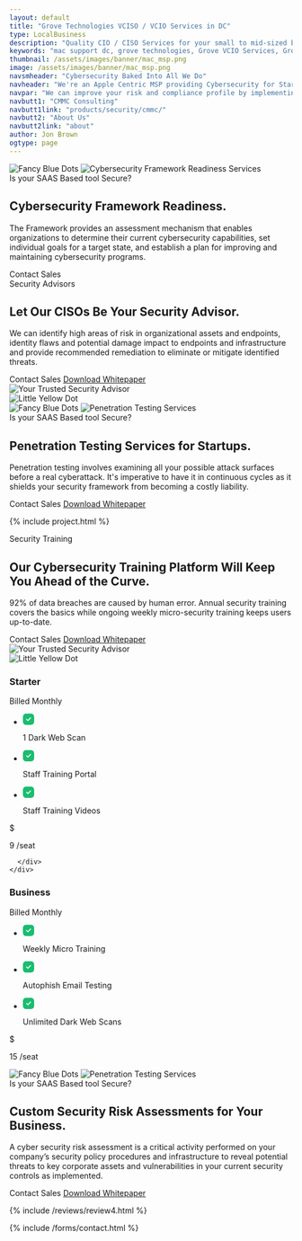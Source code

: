 ```yaml
---
layout: default
title: "Grove Technologies VCISO / VCIO Services in DC"
type: LocalBusiness
description: "Quality CIO / CISO Services for your small to mid-sized business. We give you access to experienced, high-level professionals who can bring C-Level leadership to your team." 
keywords: "mac support dc, grove technologies, Grove VCIO Services, Grove VCISO Services, Grove VCTO Services, quality cybersecurity services, cybersecurity services, team ceo importance, costs associated compliance, associated compliance oversight, compliance oversight processes, oversight processes proactively, processes proactively assess, proactively assess continuously, assess continuously improve, prioritize organizational products, help prioritize organizational, teams washington dc, posture schedule call, helping teams washington, ceo importance proactive"
thumbnail: /assets/images/banner/mac_msp.png
image: /assets/images/banner/mac_msp.png
navsmheader: "Cybersecurity Baked Into All We Do"
navheader: "We're an Apple Centric MSP providing Cybersecurity for Startups & Small Businesses"
navpar: "We can improve your risk and compliance profile by implementing an integrated central repository for all functional areas across your enterprise."
navbutt1: "CMMC Consulting"
navbutt1link: "products/security/cmmc/"
navbutt2: "About Us"
navbutt2link: "about"
author: Jon Brown
ogtype: page
---
```


<section class="relative py-20 -mb-60 lg:mb-0">
<div class="container px-4 mx-auto">
  <div class="relative flex flex-wrap items-center -mx-4">
	<div class="w-full lg:w-1/2 px-4 mb-12 lg:mb-0">
	  <img class="hidden xl:block absolute bottom-0 left-0 -ml-32 -mb-10" src="{{ site.site_url }}/assets/zeus-assets/icons/dots/blue-dot-left-bars.svg" alt="Fancy Blue Dots">
	  <img class="h-96 lg:h-128 w-full rounded-xl object-cover" src="{{ site.site_url }}/assets/images/services/security/nasa-Q1p7bh3SHj8-unsplash.jpg" alt="Cybersecurity Framework Readiness Services">
	</div>
	<div class="relative w-full lg:w-1/2 px-4">
	  <div class="relative lg:pl-10 max-w-lg">
		<span class="text-xs text-green-500 font-semibold">Is your SAAS Based tool Secure?</span>
		<h2 class="mt-8 mb-6 lg:mb-10 lg:pr-8 text-4xl font-semibold font-heading">Cybersecurity Framework Readiness.</h2>
		<p class="text-xl text-gray-500 mb-6 lg:mb-12">The Framework provides an assessment mechanism that enables organizations to determine their current cybersecurity capabilities, set individual goals for a target state, and establish a plan for improving and maintaining cybersecurity programs.</p>
		<a class="inline-block py-4 px-8 text-lg text-white font-medium leading-normal bg-green-500 transition duration-200 rounded cursor-pointer" onclick="Calendly.initPopupWidget({url: 'https://calendly.com/grove-sales-team/grove-sales-call'});return false;">Contact Sales</a> 
	  </div>
	</div>
  </div>
</div>
</section>

<section class="relative py-20">
<div class="relative container px-4 mx-auto">
  <div class="flex flex-wrap items-center -mx-4">
	<div class="w-full lg:w-1/2 px-4 mb-12 lg:mb-0">
	  <div class="max-w-lg">
		<span class="text-xs text-green-500 font-semibold">Security Advisors</span>
		<h2 class="mt-8 mb-6 lg:mb-10 lg:pr-8 text-4xl font-semibold">Let Our CISOs Be Your Security Advisor.</h2>
		<p class="mb-6 lg:mb-12 text-xl text-gray-500">We can identify high areas of risk in organizational assets and endpoints, identity flaws and potential damage impact to endpoints and infrastructure and provide recommended remediation to eliminate or mitigate identified threats.</p>
		<a class="inline-block py-4 px-8 text-lg text-white font-medium leading-normal bg-green-500 transition duration-200 rounded cursor-pointer" onclick="Calendly.initPopupWidget({url: 'https://calendly.com/grove-sales-team/grove-sales-call'});return false;">Contact Sales</a> <a class="inline-block py-4 px-8 text-lg text-green-500 font-medium leading-normal border border-green-500 transition duration-200 rounded mt-2" href="https://drive.google.com/file/d/1vQ-RLZdslj5g3tTuP8DeahDV-TwHYpSl/view?usp=sharing" rel="noreferrer" target="_blank">Download Whitepaper</a>
	  </div>
	</div>
	<div class="relative w-full lg:w-1/2 px-4">
	  <img class="rounded-xl object-cover lg:h-128" src="{{ site.site_url }}/assets/images/services/government/cover-4.jpg" alt="Your Trusted Security Advisor">
	</div>
  </div>
</div>
<img class="hidden xl:block absolute top-0 right-0 mt-52" src="{{ site.site_url }}/assets/zeus-assets/icons/dots/yellow-dot-right-shield.svg" alt="Little Yellow Dot">
</section>

<section class="relative py-20 -mb-60 lg:mb-0">
<div class="container px-4 mx-auto">
  <div class="relative flex flex-wrap items-center -mx-4">
	<div class="w-full lg:w-1/2 px-4 mb-12 lg:mb-0">
	  <img class="hidden xl:block absolute bottom-0 left-0 -ml-32 -mb-10" src="{{ site.site_url }}/assets/zeus-assets/icons/dots/blue-dot-left-bars.svg" alt="Fancy Blue Dots">
	  <img class="h-96 lg:h-128 w-full rounded-xl object-cover" src="{{ site.site_url }}/assets/images/services/security/lewis-kang-ethe-ngugi-f5pTwLHCsAg-unsplash.jpg" alt="Penetration Testing Services">
	</div>
	<div class="relative w-full lg:w-1/2 px-4">
	  <div class="relative lg:pl-10 max-w-lg">
		<span class="text-xs text-green-500 font-semibold">Is your SAAS Based tool Secure?</span>
		<h2 class="mt-8 mb-6 lg:mb-10 lg:pr-8 text-4xl font-semibold font-heading">Penetration Testing Services for Startups.</h2>
		<p class="text-xl text-gray-500 mb-6 lg:mb-12">Penetration testing involves examining all your possible attack surfaces before a real cyberattack. It's imperative to have it in continuous cycles as it shields your security framework from becoming a costly liability.</p>
		<a class="inline-block py-4 px-8 text-lg text-white font-medium leading-normal bg-green-500 transition duration-200 rounded cursor-pointer" onclick="Calendly.initPopupWidget({url: 'https://calendly.com/grove-sales-team/grove-sales-call'});return false;">Contact Sales</a> <a class="inline-block py-4 px-8 text-lg text-green-500 font-medium leading-normal border border-green-500 transition duration-200 rounded mt-2" href="https://drive.google.com/file/d/1wIb7lPsXE7qiExGOVl_WQggxU4cU-V9o/view?usp=sharing" rel="noreferrer" target="_blank">Download Whitepaper</a>
	  </div>
	</div>
  </div>
</div>
</section>

{% include project.html %}  

<section class="relative py-20">
<div class="relative container px-4 mx-auto">
  <div class="flex flex-wrap items-center -mx-4">
	<div class="w-full lg:w-1/2 px-4 mb-12 lg:mb-0">
	  <div class="max-w-lg">
		<span class="text-xs text-green-500 font-semibold">Security Training</span>
		<h2 class="mt-8 mb-6 lg:mb-10 lg:pr-8 text-4xl font-semibold">Our Cybersecurity Training Platform Will Keep You Ahead of the Curve.</h2>
		<p class="mb-6 lg:mb-12 text-xl text-gray-500">92% of data breaches are caused by human error. Annual security training covers the basics while ongoing weekly micro-security training keeps users up-to-date.</p>
		<a class="inline-block py-4 px-8 text-lg text-white font-medium leading-normal bg-green-500 transition duration-200 rounded cursor-pointer" onclick="Calendly.initPopupWidget({url: 'https://calendly.com/grove-sales-team/grove-sales-call'});return false;">Contact Sales</a> <a class="inline-block py-4 px-8 text-lg text-green-500 font-medium leading-normal border border-green-500 transition duration-200 rounded mt-2" href="https://drive.google.com/file/d/1koNmrQWfFS1C1mZxQfmb0pXwGU9l7T4D/view?usp=sharing" rel="noreferrer" target="_blank">Download Whitepaper</a>
	  </div>
	</div>
	<div class="relative w-full lg:w-1/2 px-4">
	  <img class="rounded-xl object-cover lg:h-128" src="{{ site.site_url }}/assets/images/services/security/brooke-cagle-WHWYBmtn3_0-unsplash.jpg" alt="Your Trusted Security Advisor">
	</div>
  </div>
</div>
<img class="hidden xl:block absolute top-0 right-0 mt-52" src="{{ site.site_url }}/assets/zeus-assets/icons/dots/yellow-dot-right-shield.svg" alt="Little Yellow Dot">
</section>


<section class="py-20 border-b">
<div class="container px-4 mx-auto">
  <div class="p-6 lg:p-12 mb-6 border rounded-xl">
	<div class="flex flex-wrap items-center -mx-4">
	  <div class="w-full lg:w-1/5 px-4 mb-10 lg:mb-0 self-start">
		<h3 class="text-3xl font-semibold font-heading">Starter</h3>
		<p>Billed Monthly</p>
	  </div>
	  <div class="w-full md:w-1/2 lg:w-2/5 px-4 mb-10 lg:mb-0">
		<ul class="text-base lg:text-lg">
		  <li class="flex items-center mb-6">
			<svg class="mr-2" width="20" height="20" viewbox="0 0 20 20" fill="none" xmlns="http://www.w3.org/2000/svg">
			  <path fill-rule="evenodd" clip-rule="evenodd" d="M5.67 0H14.34C17.73 0 20 2.38 20 5.92V14.091C20 17.62 17.73 20 14.34 20H5.67C2.28 20 0 17.62 0 14.091V5.92C0 2.38 2.28 0 5.67 0ZM9.43 12.99L14.18 8.24C14.52 7.9 14.52 7.35 14.18 7C13.84 6.66 13.28 6.66 12.94 7L8.81 11.13L7.06 9.38C6.72 9.04 6.16 9.04 5.82 9.38C5.48 9.72 5.48 10.27 5.82 10.62L8.2 12.99C8.37 13.16 8.59 13.24 8.81 13.24C9.04 13.24 9.26 13.16 9.43 12.99Z" fill="#1abd6f"></path>
			</svg>
			<p class="font-medium">1 Dark Web Scan</p>
		  </li>
		  <li class="flex items-center mb-6">
			<svg class="mr-2" width="20" height="20" viewbox="0 0 20 20" fill="none" xmlns="http://www.w3.org/2000/svg">
			  <path fill-rule="evenodd" clip-rule="evenodd" d="M5.67 0H14.34C17.73 0 20 2.38 20 5.92V14.091C20 17.62 17.73 20 14.34 20H5.67C2.28 20 0 17.62 0 14.091V5.92C0 2.38 2.28 0 5.67 0ZM9.43 12.99L14.18 8.24C14.52 7.9 14.52 7.35 14.18 7C13.84 6.66 13.28 6.66 12.94 7L8.81 11.13L7.06 9.38C6.72 9.04 6.16 9.04 5.82 9.38C5.48 9.72 5.48 10.27 5.82 10.62L8.2 12.99C8.37 13.16 8.59 13.24 8.81 13.24C9.04 13.24 9.26 13.16 9.43 12.99Z" fill="#1abd6f"></path>
			</svg>
			<p class="font-medium">Staff Training Portal</p>
		  </li>
		  <li class="flex items-center mb-6">
			<svg class="mr-2" width="20" height="20" viewbox="0 0 20 20" fill="none" xmlns="http://www.w3.org/2000/svg">
			  <path fill-rule="evenodd" clip-rule="evenodd" d="M5.67 0H14.34C17.73 0 20 2.38 20 5.92V14.091C20 17.62 17.73 20 14.34 20H5.67C2.28 20 0 17.62 0 14.091V5.92C0 2.38 2.28 0 5.67 0ZM9.43 12.99L14.18 8.24C14.52 7.9 14.52 7.35 14.18 7C13.84 6.66 13.28 6.66 12.94 7L8.81 11.13L7.06 9.38C6.72 9.04 6.16 9.04 5.82 9.38C5.48 9.72 5.48 10.27 5.82 10.62L8.2 12.99C8.37 13.16 8.59 13.24 8.81 13.24C9.04 13.24 9.26 13.16 9.43 12.99Z" fill="#1abd6f"></path>
			</svg>
			<p class="font-medium">Staff Training Videos</p>
		  </li>
		</ul>
	  </div>
	  <div class="w-full md:w-1/2 lg:w-1/3 px-4 mb-10 lg:mb-0">
		<div class="flex justify-center mb-2">
		  <span class="self-start inline-block mr-1 text-xl font-semibold text-gray-500">$</span>
		  <p class="self-end text-5xl font-semibold font-heading">9 /seat</p>
		</div>
		
	  </div>
	</div>
  </div>
  <div class="p-6 lg:p-12 mb-6 bg-green-50 rounded-xl">
	<div class="flex flex-wrap items-center -mx-4">
	  <div class="w-full lg:w-1/5 px-4 mb-10 lg:mb-0 self-start">
		<h3 class="text-3xl font-semibold font-heading text-green-500">Business</h3>
		<p class="text-green-500">Billed Monthly</p>
	  </div>
	  <div class="w-full md:w-1/2 lg:w-2/5 px-4 mb-10 lg:mb-0">
		<ul class="text-base lg:text-lg">
		  <li class="flex items-center mb-6">
			<svg class="mr-2" width="20" height="20" viewbox="0 0 20 20" fill="none" xmlns="http://www.w3.org/2000/svg">
			  <path fill-rule="evenodd" clip-rule="evenodd" d="M5.67 0H14.34C17.73 0 20 2.38 20 5.92V14.091C20 17.62 17.73 20 14.34 20H5.67C2.28 20 0 17.62 0 14.091V5.92C0 2.38 2.28 0 5.67 0ZM9.43 12.99L14.18 8.24C14.52 7.9 14.52 7.35 14.18 7C13.84 6.66 13.28 6.66 12.94 7L8.81 11.13L7.06 9.38C6.72 9.04 6.16 9.04 5.82 9.38C5.48 9.72 5.48 10.27 5.82 10.62L8.2 12.99C8.37 13.16 8.59 13.24 8.81 13.24C9.04 13.24 9.26 13.16 9.43 12.99Z" fill="#1abd6f"></path>
			</svg>
			<p class="font-medium text-green-500">Weekly Micro Training</p>
		  </li>
		  <li class="flex items-center mb-6">
			<svg class="mr-2" width="20" height="20" viewbox="0 0 20 20" fill="none" xmlns="http://www.w3.org/2000/svg">
			  <path fill-rule="evenodd" clip-rule="evenodd" d="M5.67 0H14.34C17.73 0 20 2.38 20 5.92V14.091C20 17.62 17.73 20 14.34 20H5.67C2.28 20 0 17.62 0 14.091V5.92C0 2.38 2.28 0 5.67 0ZM9.43 12.99L14.18 8.24C14.52 7.9 14.52 7.35 14.18 7C13.84 6.66 13.28 6.66 12.94 7L8.81 11.13L7.06 9.38C6.72 9.04 6.16 9.04 5.82 9.38C5.48 9.72 5.48 10.27 5.82 10.62L8.2 12.99C8.37 13.16 8.59 13.24 8.81 13.24C9.04 13.24 9.26 13.16 9.43 12.99Z" fill="#1abd6f"></path>
			</svg>
			<p class="font-medium text-green-500">Autophish Email Testing</p>
		  </li>
		  <li class="flex items-center mb-6">
			<svg class="mr-2" width="20" height="20" viewbox="0 0 20 20" fill="none" xmlns="http://www.w3.org/2000/svg">
			  <path fill-rule="evenodd" clip-rule="evenodd" d="M5.67 0H14.34C17.73 0 20 2.38 20 5.92V14.091C20 17.62 17.73 20 14.34 20H5.67C2.28 20 0 17.62 0 14.091V5.92C0 2.38 2.28 0 5.67 0ZM9.43 12.99L14.18 8.24C14.52 7.9 14.52 7.35 14.18 7C13.84 6.66 13.28 6.66 12.94 7L8.81 11.13L7.06 9.38C6.72 9.04 6.16 9.04 5.82 9.38C5.48 9.72 5.48 10.27 5.82 10.62L8.2 12.99C8.37 13.16 8.59 13.24 8.81 13.24C9.04 13.24 9.26 13.16 9.43 12.99Z" fill="#1abd6f"></path>
			</svg>
			<p class="font-medium text-green-500">Unlimited Dark Web Scans</p>
		  </li>
		</ul>
	  </div>
	  <div class="w-full md:w-1/2 lg:w-1/3 px-4 mb-10 lg:mb-0">
		<div class="flex justify-center mb-2">
		  <span class="self-start inline-block mr-1 text-xl font-semibold text-green-300">$</span>
		  <p class="self-end text-5xl font-semibold text-green-500">15 /seat</p>
		</div>
	  </div>
	</div>
  </div>
</div>
</section>

<section class="relative py-20 -mb-60 lg:mb-0">
<div class="container px-4 mx-auto">
  <div class="relative flex flex-wrap items-center -mx-4">
	<div class="w-full lg:w-1/2 px-4 mb-12 lg:mb-0">
	  <img class="hidden xl:block absolute bottom-0 left-0 -ml-32 -mb-10" src="{{ site.site_url }}/assets/zeus-assets/icons/dots/blue-dot-left-bars.svg" alt="Fancy Blue Dots">
	  <img class="h-96 lg:h-128 w-full rounded-xl object-cover" src="{{ site.site_url }}/assets/images/services/security/agefis-qh-mar1Tzo8-unsplash.jpg" alt="Penetration Testing Services">
	</div>
	<div class="relative w-full lg:w-1/2 px-4">
	  <div class="relative lg:pl-10 max-w-lg">
		<span class="text-xs text-green-500 font-semibold">Is your SAAS Based tool Secure?</span>
		<h2 class="mt-8 mb-6 lg:mb-10 lg:pr-8 text-4xl font-semibold font-heading">Custom Security Risk Assessments for Your Business.</h2>
		<p class="text-xl text-gray-500 mb-6 lg:mb-12">A cyber security risk assessment is a critical activity performed on your company’s security policy procedures and infrastructure to reveal potential threats to key corporate assets and vulnerabilities in your current security controls as implemented.</p>
		<a class="inline-block py-4 px-8 text-lg text-white font-medium leading-normal bg-green-500 transition duration-200 rounded cursor-pointer" onclick="Calendly.initPopupWidget({url: 'https://calendly.com/grove-sales-team/grove-sales-call'});return false;">Contact Sales</a> <a class="inline-block py-4 px-8 text-lg text-green-500 font-medium leading-normal border border-green-500 transition duration-200 rounded mt-2" href="https://drive.google.com/file/d/1kjE7u7CZBix0pwd5ikF6n4kfXqG93ObU/view?usp=sharing" rel="noreferrer" target="_blank">Download Whitepaper</a>
	  </div>
	</div>
  </div>
</div>
</section>
      
{% include /reviews/review4.html %}

{% include /forms/contact.html %}